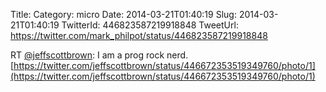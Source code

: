 Title: 
Category: micro
Date: 2014-03-21T01:40:19
Slug: 2014-03-21T01:40:19
TwitterId: 446823587219918848
TweetUrl: https://twitter.com/mark_philpot/status/446823587219918848

RT [@jeffscottbrown](https://twitter.com/jeffscottbrown): I am a prog rock nerd. [https://twitter.com/jeffscottbrown/status/446672353519349760/photo/1](https://twitter.com/jeffscottbrown/status/446672353519349760/photo/1)